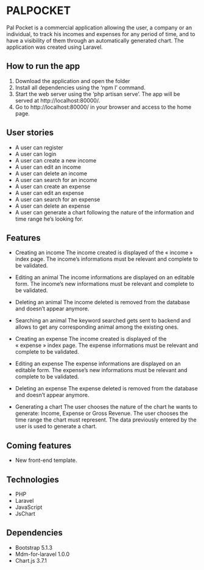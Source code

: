 # PALPOCKET

Pal Pocket is a commercial application allowing the user, a company or an individual, to track his incomes and expenses for any period of time, and to have a visibility of them through an automatically generated chart. The application was created using Laravel. 



## How to run the app

1. Download the application and open the folder
2. Install all dependencies using the ‘npm I’ command.
3. Start the web server using the ‘php artisan serve’. The app will be served at http://localhost:80000/.
4. Go to http://localhost:80000/ in your browser and access to the home page.


## User stories

- A  user can register
- A  user can login
- A user can create a new income
- A  user can edit an income
- A  user can delete an income
- A  user can search for an income
- A  user can create an expense 
- A  user can edit an expense
- A  user can search for an expense
- A  user can delete an expense
- A user can generate a chart following the nature of the information and time range he’s looking for.


## Features

- Creating an income
	The income created is displayed of the « income » index page.
	The income’s informations must be relevant and complete to be validated.

- Editing an animal
	The income informations are displayed on an editable form.
	The income’s new informations must be relevant and complete to be validated.

- Deleting an animal
	The income deleted is removed from the database and doesn’t appear anymore.

- Searching an animal
	The keyword searched gets sent to backend and allows to get any corresponding animal among the existing ones. 

- Creating an expense
	The income created is displayed of the « expense » index page.
	The expense informations must be relevant and complete to be validated.

- Editing an expense
	The expense informations are displayed on an editable form.
	The expense’s new informations must be relevant and complete to be validated.

- Deleting an expense
	The expense deleted is removed from the database and doesn’t appear anymore.

- Generating a chart
	The user chooses the nature of the chart he wants to generate: Income, Expense or Gross Revenue.
	The user chooses the time range the chart must represent.
	The data previously entered by the user is used to generate a chart.


## Coming features

- New front-end template.

## Technologies

- PHP
- Laravel
- JavaScript
- JsChart


## Dependencies

- Bootstrap 5.1.3
- Mdm-for-laravel 1.0.0
- Chart.js 3.7.1
